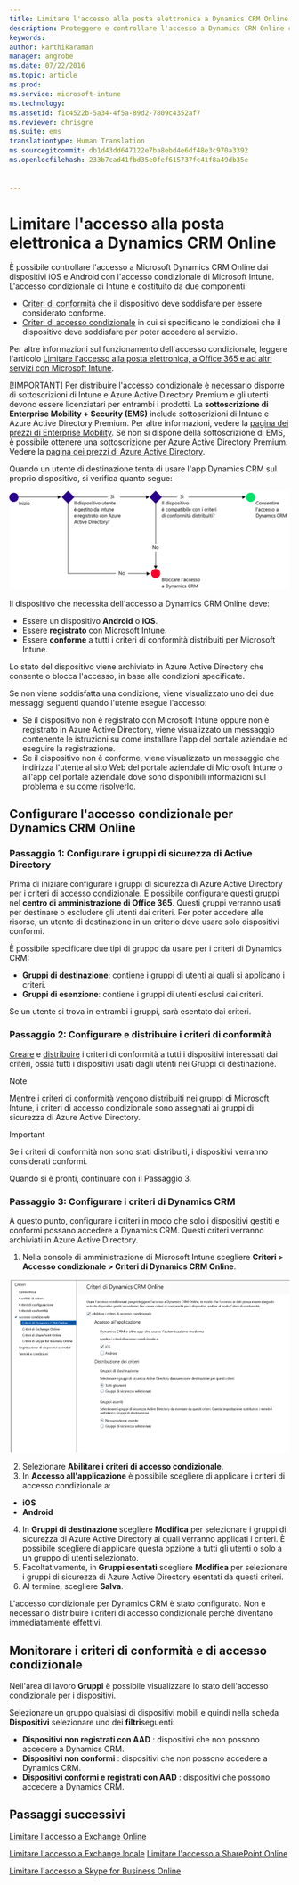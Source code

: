 ```yaml
---
title: Limitare l'accesso alla posta elettronica a Dynamics CRM Online | Microsoft Intune
description: Proteggere e controllare l'accesso a Dynamics CRM Online con l'accesso condizionale.
keywords: 
author: karthikaraman
manager: angrobe
ms.date: 07/22/2016
ms.topic: article
ms.prod: 
ms.service: microsoft-intune
ms.technology: 
ms.assetid: f1c4522b-5a34-4f5a-89d2-7809c4352af7
ms.reviewer: chrisgre
ms.suite: ems
translationtype: Human Translation
ms.sourcegitcommit: db1d43dd647122e7ba8ebd4e6df48e3c970a3392
ms.openlocfilehash: 233b7cad41fbd35e0fef615737fc41f8a49db35e


---
```


# Limitare l'accesso alla posta elettronica a Dynamics CRM Online
È possibile controllare l'accesso a Microsoft Dynamics CRM Online dai dispositivi iOS e Android con l'accesso condizionale di Microsoft Intune.  L'accesso condizionale di Intune è costituito da due componenti:
* [Criteri di conformità](introduction-to-device-compliance-policies-in-microsoft-intune.md) che il dispositivo deve soddisfare per essere considerato conforme.
* [Criteri di accesso condizionale](restrict-access-to-email-and-o365-services-with-microsoft-intune.md) in cui si specificano le condizioni che il dispositivo deve soddisfare per poter accedere al servizio.

Per altre informazioni sul funzionamento dell'accesso condizionale, leggere l'articolo [Limitare l'accesso alla posta elettronica, a Office 365 e ad altri servizi con Microsoft Intune](restrict-access-to-email-and-o365-services-with-microsoft-intune.md).

[!IMPORTANT] Per distribuire l'accesso condizionale è necessario disporre di sottoscrizioni di Intune e Azure Active Directory Premium e gli utenti devono essere licenziatari per entrambi i prodotti. La **sottoscrizione di Enterprise Mobility + Security (EMS)** include sottoscrizioni di Intune e Azure Active Directory Premium. Per altre informazioni, vedere la [pagina dei prezzi di Enterprise Mobility](https://www.microsoft.com/en-us/cloud-platform/enterprise-mobility-pricing). Se non si dispone della sottoscrizione di EMS, è possibile ottenere una sottoscrizione per Azure Active Directory Premium. Vedere la [pagina dei prezzi di Azure Active Directory](https://azure.microsoft.com/en-us/pricing/details/active-directory/). 

Quando un utente di destinazione tenta di usare l'app Dynamics CRM sul proprio dispositivo, si verifica quanto segue:

![Immagine che illustra gli aspetti tenuti in considerazione per determinare se a un dispositivo è consentito o meno l'accesso a un servizio](../media/mdm-ca-dynamics-crm-flow-diagram.png)

Il dispositivo che necessita dell'accesso a Dynamics CRM Online deve:
* Essere un dispositivo **Android** o **iOS**.
* Essere **registrato** con Microsoft Intune.
* Essere **conforme** a tutti i criteri di conformità distribuiti per Microsoft Intune.

Lo stato del dispositivo viene archiviato in Azure Active Directory che consente o blocca l'accesso, in base alle condizioni specificate.

Se non viene soddisfatta una condizione, viene visualizzato uno dei due messaggi seguenti quando l'utente esegue l'accesso:
* Se il dispositivo non è registrato con Microsoft Intune oppure non è registrato in Azure Active Directory, viene visualizzato un messaggio contenente le istruzioni su come installare l'app del portale aziendale ed eseguire la registrazione.
* Se il dispositivo non è conforme, viene visualizzato un messaggio che indirizza l'utente al sito Web del portale aziendale di Microsoft Intune o all'app del portale aziendale dove sono disponibili informazioni sul problema e su come risolverlo.

## Configurare l'accesso condizionale per Dynamics CRM Online  
### Passaggio 1: Configurare i gruppi di sicurezza di Active Directory

Prima di iniziare configurare i gruppi di sicurezza di Azure Active Directory per i criteri di accesso condizionale. È possibile configurare questi gruppi nel **centro di amministrazione di Office 365**. Questi gruppi verranno usati per destinare o escludere gli utenti dai criteri. Per poter accedere alle risorse, un utente di destinazione in un criterio deve usare solo dispositivi conformi.

È possibile specificare due tipi di gruppo da usare per i criteri di Dynamics CRM:
* **Gruppi di destinazione**: contiene i gruppi di utenti ai quali si applicano i criteri.
* **Gruppi di esenzione**: contiene i gruppi di utenti esclusi dai criteri.

Se un utente si trova in entrambi i gruppi, sarà esentato dai criteri.

### Passaggio 2: Configurare e distribuire i criteri di conformità
[Creare](create-a-device-compliance-policy-in-microsoft-intune.md) e [distribuire](deploy-and-monitor-a-device-compliance-policy-in-microsoft-intune.md) i criteri di conformità a tutti i dispositivi interessati dai criteri, ossia tutti i dispositivi usati dagli utenti nei Gruppi di destinazione.

> [!NOTE]
> Mentre i criteri di conformità vengono distribuiti nei gruppi di Microsoft Intune, i criteri di accesso condizionale sono assegnati ai gruppi di sicurezza di Azure Active Directory.

> [!IMPORTANT]
> Se i criteri di conformità non sono stati distribuiti, i dispositivi verranno considerati conformi.

Quando si è pronti, continuare con il Passaggio 3.
### Passaggio 3: Configurare i criteri di Dynamics CRM
A questo punto, configurare i criteri in modo che solo i dispositivi gestiti e conformi possano accedere a Dynamics CRM. Questi criteri verranno archiviati in Azure Active Directory.

1.  Nella console di amministrazione di Microsoft Intune scegliere **Criteri > Accesso condizionale > Criteri di Dynamics CRM Online**.

  ![Schermata della pagina dei criteri di accesso condizionale per Dynamics CRM Online](../media/mdm-ca-dynamics-crm-policy-configuration.png)

2.  Selezionare **Abilitare i criteri di accesso condizionale**.
3.  In **Accesso all'applicazione** è possibile scegliere di applicare i criteri di accesso condizionale a:
  * **iOS**
  * **Android**
4.  In **Gruppi di destinazione** scegliere **Modifica** per selezionare i gruppi di sicurezza di Azure Active Directory ai quali verranno applicati i criteri. È possibile scegliere di applicare questa opzione a tutti gli utenti o solo a un gruppo di utenti selezionato.
5.  Facoltativamente, in **Gruppi esentati** scegliere **Modifica** per selezionare i gruppi di sicurezza di Azure Active Directory esentati da questi criteri.
6.  Al termine, scegliere **Salva**.

L'accesso condizionale per Dynamics CRM è stato configurato. Non è necessario distribuire i criteri di accesso condizionale perché diventano immediatamente effettivi.
##  Monitorare i criteri di conformità e di accesso condizionale

Nell'area di lavoro **Gruppi** è possibile visualizzare lo stato dell'accesso condizionale per i dispositivi.

Selezionare un gruppo qualsiasi di dispositivi mobili e quindi nella scheda **Dispositivi** selezionare uno dei **filtri**seguenti:
* **Dispositivi non registrati con AAD** : dispositivi che non possono accedere a Dynamics CRM.
* **Dispositivi non conformi** : dispositivi che non possono accedere a Dynamics CRM.
* **Dispositivi conformi e registrati con AAD** : dispositivi che possono accedere a Dynamics CRM.

##  Passaggi successivi
[Limitare l'accesso a Exchange Online](restrict-access-to-exchange-online-with-microsoft-intune.md)

[Limitare l'accesso a Exchange locale](restrict-access-to-exchange-onpremises-with-microsoft-intune.md)
[Limitare l'accesso a SharePoint Online](restrict-access-to-sharepoint-online-with-microsoft-intune.md)

[Limitare l'accesso a Skype for Business Online](restrict-access-to-skype-for-business-online-with-microsoft-intune.md)



<!--HONumber=Oct16_HO1-->


